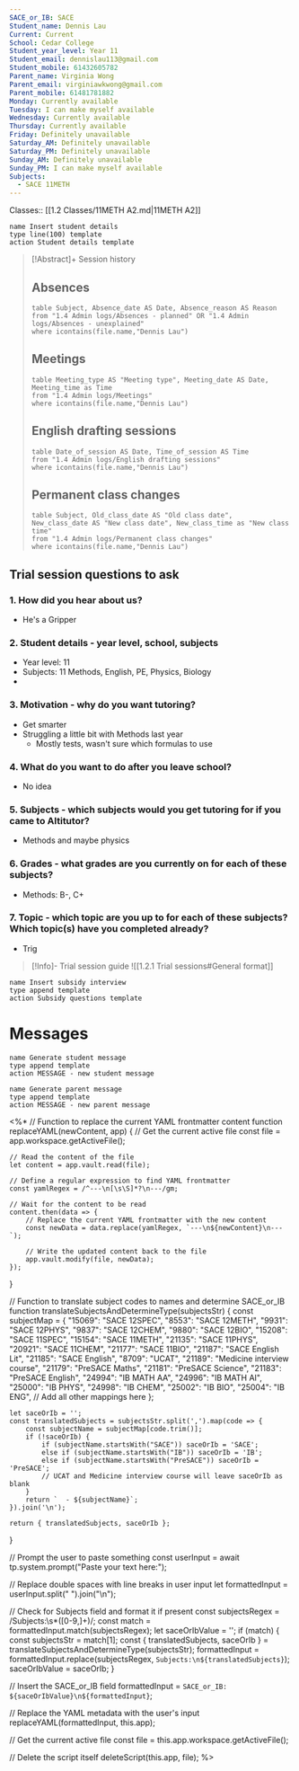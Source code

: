 ```yaml
---
SACE_or_IB: SACE
Student_name: Dennis Lau
Current: Current
School: Cedar College
Student_year_level: Year 11
Student_email: dennislau113@gmail.com
Student_mobile: 61432605782
Parent_name: Virginia Wong
Parent_email: virginiawkwong@gmail.com
Parent_mobile: 61481781882
Monday: Currently available
Tuesday: I can make myself available
Wednesday: Currently available
Thursday: Currently available
Friday: Definitely unavailable
Saturday_AM: Definitely unavailable
Saturday_PM: Definitely unavailable
Sunday_AM: Definitely unavailable
Sunday_PM: I can make myself available
Subjects:
  - SACE 11METH
---
```

Classes:: [[1.2 Classes/11METH A2.md|11METH A2]]
```button
name Insert student details
type line(100) template
action Student details template
```
> [!Abstract]+ Session history
> ## Absences
> ```dataview
> table Subject, Absence_date AS Date, Absence_reason AS Reason
> from "1.4 Admin logs/Absences - planned" OR "1.4 Admin logs/Absences - unexplained"
> where icontains(file.name,"Dennis Lau")
> ```
> 
> ## Meetings
> ```dataview
> table Meeting_type AS "Meeting type", Meeting_date AS Date, Meeting_time as Time
> from "1.4 Admin logs/Meetings" 
> where icontains(file.name,"Dennis Lau")
> ```
> 
> ## English drafting sessions
> ```dataview
> table Date_of_session AS Date, Time_of_session AS Time
> from "1.4 Admin logs/English drafting sessions"
> where icontains(file.name,"Dennis Lau")
> ```
> 
> ## Permanent class changes
> ```dataview
> table Subject, Old_class_date AS "Old class date", New_class_date AS "New class date", New_class_time as "New class time"
> from "1.4 Admin logs/Permanent class changes"
> where icontains(file.name,"Dennis Lau")
> ```


## Trial session questions to ask
### 1. How did you hear about us?
- He's a Gripper
### 2. **Student details** - year level, school, subjects
- Year level: 11
- Subjects: 11 Methods, English, PE, Physics, Biology
- 
### 3. **Motivation** - why do you want tutoring?
- Get smarter
- Struggling a little bit with Methods last year
	- Mostly tests, wasn't sure which formulas to use
### 4.  What do you want to do after you leave school?
- No idea
### 5. **Subjects** - which subjects would you get tutoring for if you came to Altitutor?
- Methods and maybe physics
### 6. **Grades** - what grades are you currently on for each of these subjects?
- Methods: B-, C+
### 7.  **Topic** - which topic are you up to for each of these subjects? Which topic(s) have you completed already?
- Trig

> [!Info]- Trial session guide
![[1.2.1 Trial sessions#General format]]

```button
name Insert subsidy interview
type append template
action Subsidy questions template
```


# Messages
```button
name Generate student message
type append template
action MESSAGE - new student message
```



```button
name Generate parent message
type append template
action MESSAGE - new parent message
```





<%*
// Function to replace the current YAML frontmatter content
function replaceYAML(newContent, app) {
    // Get the current active file
    const file = app.workspace.getActiveFile();
    
    // Read the content of the file
    let content = app.vault.read(file);
    
    // Define a regular expression to find YAML frontmatter
    const yamlRegex = /^---\n[\s\S]*?\n---/gm;

    // Wait for the content to be read
    content.then(data => {
        // Replace the current YAML frontmatter with the new content
        const newData = data.replace(yamlRegex, `---\n${newContent}\n---`);

        // Write the updated content back to the file
        app.vault.modify(file, newData);
    });
}

// Function to translate subject codes to names and determine SACE_or_IB
function translateSubjectsAndDetermineType(subjectsStr) {
    const subjectMap = {
        "15069": "SACE 12SPEC",
        "8553": "SACE 12METH",
        "9931": "SACE 12PHYS",
        "9837": "SACE 12CHEM",
        "9880": "SACE 12BIO",
        "15208": "SACE 11SPEC",
        "15154": "SACE 11METH",
        "21135": "SACE 11PHYS",
        "20921": "SACE 11CHEM",
        "21177": "SACE 11BIO",
        "21187": "SACE English Lit",
        "21185": "SACE English",
        "8709": "UCAT",
        "21189": "Medicine interview course",
        "21179": "PreSACE Maths",
        "21181": "PreSACE Science",
        "21183": "PreSACE English",
        "24994": "IB MATH AA",
        "24996": "IB MATH AI",
        "25000": "IB PHYS",
        "24998": "IB CHEM",
        "25002": "IB BIO",
        "25004": "IB ENG",
        // Add all other mappings here
    };

    let saceOrIb = '';
    const translatedSubjects = subjectsStr.split(',').map(code => {
        const subjectName = subjectMap[code.trim()];
        if (!saceOrIb) {
            if (subjectName.startsWith("SACE")) saceOrIb = 'SACE';
            else if (subjectName.startsWith("IB")) saceOrIb = 'IB';
            else if (subjectName.startsWith("PreSACE")) saceOrIb = 'PreSACE';
            // UCAT and Medicine interview course will leave saceOrIb as blank
        }
        return `  - ${subjectName}`;
    }).join('\n');

    return { translatedSubjects, saceOrIb };
}

// Prompt the user to paste something
const userInput = await tp.system.prompt("Paste your text here:");

// Replace double spaces with line breaks in user input
let formattedInput = userInput.split("  ").join("\n");

// Check for Subjects field and format it if present
const subjectsRegex = /Subjects:\s*([0-9,]+)/;
const match = formattedInput.match(subjectsRegex);
let saceOrIbValue = '';
if (match) {
    const subjectsStr = match[1];
    const { translatedSubjects, saceOrIb } = translateSubjectsAndDetermineType(subjectsStr);
    formattedInput = formattedInput.replace(subjectsRegex, `Subjects:\n${translatedSubjects}`);
    saceOrIbValue = saceOrIb;
}

// Insert the SACE_or_IB field
formattedInput = `SACE_or_IB: ${saceOrIbValue}\n${formattedInput}`;

// Replace the YAML metadata with the user's input
replaceYAML(formattedInput, this.app);

// Get the current active file
const file = this.app.workspace.getActiveFile();

// Delete the script itself
deleteScript(this.app, file);
%>




